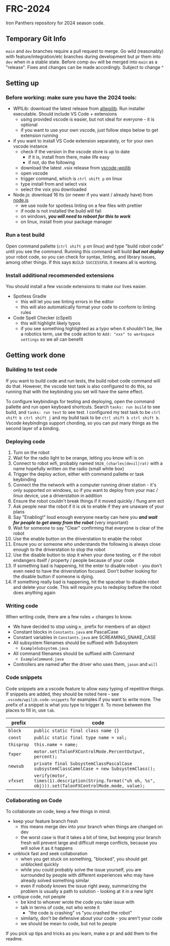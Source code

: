 # FRC-2024

Iron Panthers repository for 2024 season code.

## Temporary Git Info

`main` and `dev` branches require a pull request to merge.
Go wild (reasonably) with feature/integration/etc branches during development but pr them into `dev` when in a stable state.
Before comp `dev` will be merged into `main` as a "release". Fixes and changes can be made accordingly.
Subject to change ^

## Setting up

### Before working: make sure you have the 2024 tools:

- WPILib: download the latest release from [allwpilib](https://github.com/wpilibsuite/allwpilib/releases/latest). Run installer executable. Should include VS Code + extensions
  - using provided vscode is easier, but not ideal for everyone - it is optional
  - if you want to use your own vscode, just follow steps below to get extension running
- if you want to install VS Code extension separately, or for your own vscode instance
  - check if the version in the vscode store is up to date
    - if it is, install from there, make life easy
    - if not, do the following
  - download the latest .vsix release from [vscode-wpilib](https://github.com/wpilibsuite/vscode-wpilib/releases/latest)
  - open vscode
  - trigger command, which is ``ctrl shift p`` on linux
  - type install from and select vsix
  - select the vsix you downloaded
- Node.js: download 16 lts (or newer if you want / already have) from [node.js](https://nodejs.org/en/)
  - we use node for spotless linting on a few files with prettier
  - if node is not installed the build will fail
  - on windows, ***you will need to reboot for this to work***
  - on linux, install from your package manager

### Run a test build

Open command pallette (``ctrl shift p`` on linux) and type "build robot code" until you see the command. Running this command will build ***but not deploy*** your robot code, so you can check for syntax, linting, and library issues, among other things. If this says ``BUILD SUCCESSFUL`` it means all is working.

### Install additional recommended extensions

You should install a few vscode extensions to make our lives easier.

- Spotless Gradle
  - this will let you see linting errors in the editor
  - this will also automatically format your code to conform to linting rules
- Code Spell Checker (cSpell)
  - this will highlight likely typos
  - if you see something highlighted as a typo when it shouldn't be, like a robotics term, use the code action to ``Add: "xxx" to workspace settings`` so we all can benefit

## Getting work done

### Building to test code

If you want to build code and run tests, the build robot code command will do that. However, the vscode test task is also configured to do this, so running that with the keybinding you set will have the same effect.

To configure keybindings for testing and deploying, open the command pallette and run open keyboard shortcuts. Search ``tasks: run build`` to see build, and ``tasks: run test`` to see test. I configured my test task to be ``ctrl shift b ctrl shift j`` and my build task to be ``ctrl shift b ctrl shift b``. Vscode keybindings support chording, so you can put many things as the second layer of a binding.

### Deploying code

1. Turn on the robot
1. Wait for the radio light to be orange, letting you know wifi is on
1. Connect to robot wifi, probably named ``5026_(charles|devil|rat)`` with a name hopefully written on the radio (small white box)
1. Trigger the deploy action, either with command pallette or task keybinding
1. Connect the the network with a computer running driver station - it's only supported on windows, so if you want to deploy from your mac / linux device, use a driverstation in addition
1. Ensure the robot couldn't break things if it moved quickly / flung arm ect
1. Ask people near the robot if it is ok to enable if they are unaware of your plans
1. Say "Enabling!" loud enough everyone nearby can here you ***and wait for people to get away from the robot*** (very important)
1. Wait for someone to say "Clear" confirming that everyone is clear of the robot
1. Use the enable button on the driverstation to enable the robot
1. Ensure you or someone who understands the following is always close enough to the driverstation to stop the robot
1. Use the disable button to stop it when your done testing, or if the robot endangers itself / property / people because of your code
1. If something bad is happening, hit the enter to disable robot - you don't even need to have the driverstation focused. Don't bother looking for the disable button if someone is dying.
1. If something really bad is happening, hit the spacebar to disable robot and delete your code. This will require you to redeploy before the robot does anything again

### Writing code

When writing code, there are a few rules + changes to know.

- We have decided to stop using ``m_`` prefix for members of an object
- Constant blocks in ``Constants.java`` are PascalCase
- Constant variables in ``Constants.java`` are SCREAMING_SNAKE_CASE
- All subsystem filenames should be suffixed with Subsystem
  - ``ExampleSubsystem.java``
- All command filenames should be suffixed with Command
  - ``ExampleCommand.java``
- Controllers are named after the driver who uses them, ``jason`` and ``will``

### Code snippets

Code snippets are a vscode feature to allow easy typing of repetitive things. If snippets are added, they should be noted here - see ``.vscode/wpilib.code-snippets`` for examples if you want to write more. The prefix of a snippet is what you type to trigger it. To move between the places to fill in, use ``tab``.

| prefix | code |
| --- | --- |
| ``block`` | ``public static final class name {}`` |
| ``const`` | ``public static final type name = val;`` |
| ``thisprop`` | ``this.name = name;`` |
| ``fxper`` | ``motor.set(TalonFXControlMode.PercentOutput, percent);`` |
| ``newsub`` | ``private final SubsystemClassPascalCase subsystemClassCamelCase = new SubsystemClass();`` |
| ``vfxset`` | ``verify(motor, times(1).description(String.format("uh oh, %s", obj))).set(TalonFXControlMode.mode, value);`` |

### Collaborating on Code

To collaborate on code, keep a few things in mind:

- keep your feature branch fresh
  - this means merge dev into your branch when things are changed on dev
  - the worst case is that it takes a bit of time, but keeping your branch fresh will prevent large and difficult merge conflicts, because you will solve it as it happens
- unblock fast and seek collaboration
  - when you get stuck on something, "blocked", you should get unblocked quickly
  - while you could probably solve the issue yourself, you are surrounded by people with different experiences who may have already solved something similar
  - even if nobody knows the issue right away, summarizing the problem is usually a path to solution - looking at it in a new light
- critique code, not people
  - be kind to whoever wrote the code you take issue with
  - talk in terms of code, not who wrote it
    - "the code is crashing" vs "you crashed the robot"
  - similarly, don't be defensive about your code - you aren't your code
  - we should be mean to code, but not to people

If you pick up tips and tricks as you learn, make a pr and add them to the readme.
